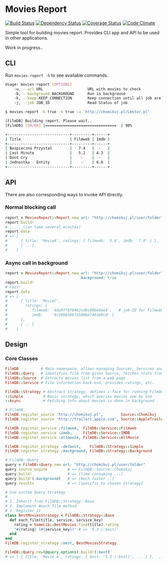 # Movies Report

[![Build Status](https://api.travis-ci.org/kowal/movies_report.png)](https://travis-ci.org/kowal/movies_report)
[![Dependency Status](https://gemnasium.com/kowal/movies_report.png)](https://gemnasium.com/kowal/movies_report)
[![Coverage Status](https://coveralls.io/repos/kowal/movies_report/badge.png?branch=master)](https://coveralls.io/r/kowal/movies_report?branch=master)
[![Code Climate](https://codeclimate.com/github/kowal/movies_report.png)](https://codeclimate.com/github/kowal/movies_report)

Simple tool for building movies report. Provides CLI app and API to be used in other applications.

Work in progress..

## CLI

Run ```movies-report -h``` to see available commands.

```bash
Usage: movies-report [OPTIONS]
    -u, --url URL                    URL with movies to check
    -b, --background BACKGROUND      Run in background
    -k, --keep KEEP_CONNECTION       Keep connection until all job are finished
    -j, --job JOB_ID                 Read Status of job
```


```bash
$ movies-report -b true -k true -u 'http://chomikuj.pl/Lektor.pl'

[FilmDB] Building report. Please wait..
[FilmDB] [59/60] |================================  | 98%

+----------------------------+---------+------+
| Title                      | Filmweb | Imdb |
+----------------------------+---------+------+
| Bezpieczna Przystań        |   7.4   |  -   |
| Last Minute                |   5.2   | 4.3  |
| Dont Cry                   |    -    |  -   |
| Jednostka - Entity         |    -    | 6.0  |
+----------------------------+---------+------+
```

## API

There are also corresponding ways to invoke API directly.

### Normal blocking call

```ruby
report = MoviesReport::Report.new url: "http://chomikuj.pl/user/folder"
report.build!
# ..... (can take several minutes)
report.data
# => [
#      { title: 'MovieA', ratings: { filmweb: '5.0', imdb: '7.0' } },
#      { .. }
#    ]
```

### Async call in background

```ruby
report = MoviesReport::Report.new url: "http://chomikuj.pl/user/folder",
                                  background: true
report.build!
# Fast!
report.data
# => [
#      { title: 'MovieC',
#        ratings: {
#           filmweb: '4da97f8f0462cd6c00be0ae4',   # job-ID for Filmweb search
#           imdb:    '9c59bb5667d180be748a68cd' }
#      },
#      { .. }
#    ]

```

## Design

### Core Classes

```ruby
FilmDB          # Main namespace, allows managing Sources, Services and Strategies
FilmDB::Query   # Identifies film from given Source, fetches stats from Services
FilmDB::Source  # Extracts movies list from a web page
FilmDB::Service # Film information back-end, provides ratings, etc.

FilmDB::Strategy # Abstract strategy, defines i-face for running FilmDB::Query
::Simple         # Basic strategy, which queries movies one by one
::Async          # Fetching info about movies is done in background

# FilmDB
FilmDB.register_source 'http://chomikuj.pl',        Source::Chomikuj
FilmDB.register_source 'http://trailers.apple.com', Source::AppleTrailers

FilmDB.register_service :filmweb,  FilmDB::Service::Filmweb
FilmDB.register_service :imdb,     FilmDB::Service::IMDB
FilmDB.register_service :allmovie, FilmDB::Service::AllMovie

FilmDB.register_strategy :default,    FilmDB::Strategy::Simple
FilmDB.register_strategy :background, FilmDB::Strategy::Background

# FilmDB::Query
query = FilmDB::Query.new url: "http://chomikuj.pl/user/folder"
query.source_engine         # => FilmDB::Source::Chomikuj
query.build!                # => [time consuming ...]
query.build!(:background)   # => [much faster ..]
query.results               # => [specific to chosen strategy]

# Use custom Query Strategy
#
# 1. Inherit from FilmDB::Strategy::Base
# 2. Implement #each_film method
# 3. Register it
class BestMoviesStrategy < FilmDB::Strategy::Base
  def each_film(title, service, service_key)
    rating = SomeLib::BestMovies.find(title).rating
    "#{rating} (#{service_key})" # => '5.3 (:best)'
  end
end
FilmDB.register_strategy :best, BestMoviesStrategy

FilmDB::Query.new(@query_options).build!(:best)
# => [ { title: 'Movie A', ratings: { best: '5.3 (:best)', ... } },  ... ]

```
